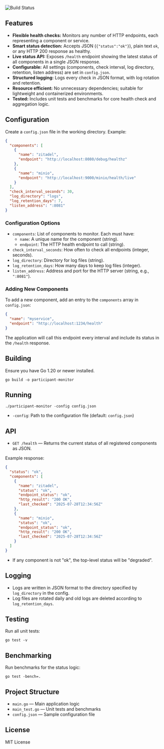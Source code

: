 
![Build Status](https://github.com/SPS-SIPS/p-monitoring/actions/workflows/build.yml/badge.svg)

## Features

- **Flexible health checks:** Monitors any number of HTTP endpoints, each representing a component or service.
- **Smart status detection:** Accepts JSON (`{"status":"ok"}`), plain text `ok`, or any HTTP 200 response as healthy.
- **Live status API:** Exposes `/health` endpoint showing the latest status of all components in a single JSON response.
- **Configurable:** All settings (components, check interval, log directory, retention, listen address) are set in `config.json`.
- **Structured logging:** Logs every check in JSON format, with log rotation and retention.
- **Resource efficient:** No unnecessary dependencies; suitable for lightweight and containerized environments.
- **Tested:** Includes unit tests and benchmarks for core health check and aggregation logic.

## Configuration

Create a `config.json` file in the working directory. Example:

```json
{
  "components": [
    {
      "name": "zitadel",
      "endpoint": "http://localhost:8080/debug/healthz"
    },
    {
      "name": "minio",
      "endpoint": "http://localhost:9000/minio/health/live"
    }
  ],
  "check_interval_seconds": 30,
  "log_directory": "logs",
  "log_retention_days": 7,
  "listen_address": ":8081"
}
```

### Configuration Options

- `components`: List of components to monitor. Each must have:
  - `name`: A unique name for the component (string).
  - `endpoint`: The HTTP health endpoint to call (string).
- `check_interval_seconds`: How often to check all endpoints (integer, seconds).
- `log_directory`: Directory for log files (string).
- `log_retention_days`: How many days to keep log files (integer).
- `listen_address`: Address and port for the HTTP server (string, e.g., `":8081"`).

### Adding New Components

To add a new component, add an entry to the `components` array in `config.json`:

```json
{
  "name": "myservice",
  "endpoint": "http://localhost:1234/health"
}
```

The application will call this endpoint every interval and include its status in the `/health` response.

## Building

Ensure you have Go 1.20 or newer installed.

```
go build -o participant-monitor
```

## Running

```
./participant-monitor -config config.json
```

- `-config`: Path to the configuration file (default: `config.json`)

## API

- `GET /health` — Returns the current status of all registered components as JSON.

Example response:

```json
{
  "status": "ok",
  "components": [
    {
      "name": "zitadel",
      "status": "ok",
      "endpoint_status": "ok",
      "http_result": "200 OK",
      "last_checked": "2025-07-28T12:34:56Z"
    },
    {
      "name": "minio",
      "status": "ok",
      "endpoint_status": "ok",
      "http_result": "200 OK",
      "last_checked": "2025-07-28T12:34:56Z"
    }
  ]
}
```

- If any component is not "ok", the top-level status will be "degraded".

## Logging

- Logs are written in JSON format to the directory specified by `log_directory` in the config.
- Log files are rotated daily and old logs are deleted according to `log_retention_days`.

## Testing

Run all unit tests:

```
go test -v
```

## Benchmarking

Run benchmarks for the status logic:

```
go test -bench=.
```

## Project Structure

- `main.go` — Main application logic
- `main_test.go` — Unit tests and benchmarks
- `config.json` — Sample configuration file

## License

MIT License
